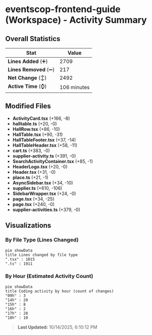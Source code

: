 # eventscop-frontend-guide (Workspace) - Activity Summary 

## Overall Statistics

| Stat                   | Value                                                             |
| ---------------------- | ----------------------------------------------------------------- |
| **Lines Added** (➕)   | 2709                                          |
| **Lines Removed** (➖) | 217                                        |
| **Net Change** (↕)    | 2492                |
| **Active Time** (⌚)   | 106 minutes |


## Modified Files
- **ActivityCard.tsx** (+166, -8)
- **halltable.ts** (+20, -0)
- **HallRow.tsx** (+86, -10)
- **HallTable.tsx** (+90, -31)
- **HallTableFooter.tsx** (+37, -14)
- **HallTableHeader.tsx** (+58, -11)
- **cart.ts** (+383, -0)
- **supplier-activity.ts** (+391, -0)
- **SearchActivityContainer.tsx** (+85, -1)
- **HeaderLogo.tsx** (+20, -0)
- **Header.tsx** (+31, -0)
- **place.ts** (+21, -1)
- **AsyncSidebar.tsx** (+34, -10)
- **supplier.ts** (+610, -106)
- **SidebarWrapper.tsx** (+24, -0)
- **page.tsx** (+34, -25)
- **page.tsx** (+240, -0)
- **supplier-activities.ts** (+379, -0)

## Visualizations

### By File Type (Lines Changed)

```mermaid
pie showData
title Lines changed by file type
".tsx" : 1015
".ts" : 1911
```

### By Hour (Estimated Activity Count)

```mermaid
pie showData
title Coding activity by hour (count of changes)
"09h" : 3
"14h" : 20
"15h" : 8
"16h" : 2
"17h" : 28
"18h" : 10
```


> **Last Updated:** 10/14/2025, 6:10:12 PM